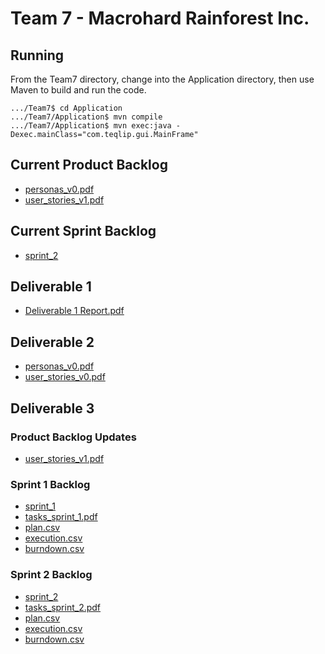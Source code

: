 # Team 7 - Macrohard Rainforest Inc.

## Running
From the Team7 directory, change into the Application directory, then use Maven to build and run the code.
```
.../Team7$ cd Application
.../Team7/Application$ mvn compile
.../Team7/Application$ mvn exec:java -Dexec.mainClass="com.teqlip.gui.MainFrame"
```

## Current Product Backlog
- [personas_v0.pdf](https://github.com/CSCC01/Team7/blob/master/product_backlog/personas_v0.pdf)
- [user_stories_v1.pdf](https://github.com/CSCC01/Team7/blob/master/product_backlog/user_stories_v1.pdf)

## Current Sprint Backlog
- [sprint_2](https://github.com/CSCC01/Team7/tree/master/sprint_backlog/sprint_2)

## Deliverable 1
- [Deliverable 1 Report.pdf](https://github.com/CSCC01/Team7/blob/master/deliverable_1/Deliverable%201%20Report.pdf)

## Deliverable 2
- [personas_v0.pdf](https://github.com/CSCC01/Team7/blob/master/product_backlog/personas_v0.pdf)
- [user_stories_v0.pdf](https://github.com/CSCC01/Team7/blob/master/product_backlog/user_stories_v0.pdf)

## Deliverable 3

### Product Backlog Updates
- [user_stories_v1.pdf](https://github.com/CSCC01/Team7/blob/master/product_backlog/user_stories_v1.pdf)

### Sprint 1 Backlog
- [sprint_1](https://github.com/CSCC01/Team7/tree/master/sprint_backlog/sprint_1) 
- [tasks_sprint_1.pdf](https://github.com/CSCC01/Team7/blob/master/sprint_backlog/sprint_1/tasks_sprint_1.pdf)
- [plan.csv](https://github.com/CSCC01/Team7/blob/master/sprint_backlog/sprint_1/plan.csv)
- [execution.csv](https://github.com/CSCC01/Team7/blob/master/sprint_backlog/sprint_1/execution.csv)
- [burndown.csv](https://github.com/CSCC01/Team7/blob/master/sprint_backlog/sprint_1/burndown.csv)

### Sprint 2 Backlog
- [sprint_2](https://github.com/CSCC01/Team7/tree/master/sprint_backlog/sprint_2)
- [tasks_sprint_2.pdf](https://github.com/CSCC01/Team7/blob/master/sprint_backlog/sprint_2/tasks_sprint_2.pdf)
- [plan.csv](https://github.com/CSCC01/Team7/blob/master/sprint_backlog/sprint_2/plan.csv)
- [execution.csv](https://github.com/CSCC01/Team7/blob/master/sprint_backlog/sprint_2/execution.csv)
- [burndown.csv](https://github.com/CSCC01/Team7/blob/master/sprint_backlog/sprint_2/burndown.csv)

